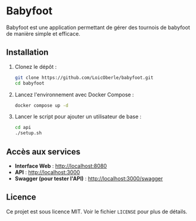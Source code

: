 # Babyfoot

Babyfoot est une application permettant de gérer des tournois de babyfoot de manière simple et efficace.

## Installation

1. Clonez le dépôt :
   ```sh
   git clone https://github.com/LoicOberle/babyfoot.git
   cd babyfoot
   ```

2. Lancez l'environnement avec Docker Compose :
   ```sh
   docker compose up -d
   ```

3. Lancer le script pour ajouter un utilisateur de base :
   ```sh
   cd api
   ./setup.sh
   ```

## Accès aux services

- **Interface Web** : [http://localhost:8080](http://localhost:8080)
- **API** : [http://localhost:3000](http://localhost:3000)
- **Swagger (pour tester l'API)** : [http://localhost:3000/swagger](http://localhost:3000/swagger)

## Licence

Ce projet est sous licence MIT. Voir le fichier `LICENSE` pour plus de détails.

